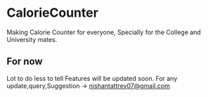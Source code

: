 # CalorieCounter
Making Calorie Counter for everyone, Specially for the College and University mates.
## For now
Lot to do less to tell
Features will be updated soon.
For any update,query,Suggestion -> nishantattrey07@gmail.com

